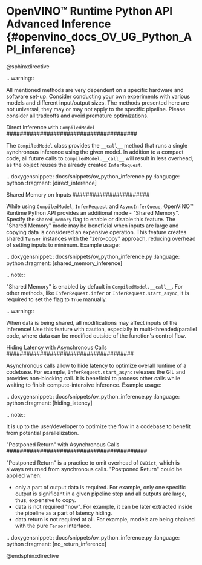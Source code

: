 # OpenVINO™ Runtime Python API Advanced Inference {#openvino_docs_OV_UG_Python_API_inference}

@sphinxdirective

.. warning:: 
   
   All mentioned methods are very dependent on a specific hardware and software set-up. 
   Consider conducting your own experiments with various models and different input/output
   sizes. The methods presented here are not universal, they may or may not apply to the 
   specific pipeline. Please consider all tradeoffs and avoid premature optimizations. 


Direct Inference with ``CompiledModel``
#######################################

The ``CompiledModel`` class provides the ``__call__`` method that runs a single synchronous inference using the given model. In addition to a compact code, all future calls to ``CompiledModel.__call__`` will result in less overhead, as the object reuses the already created ``InferRequest``.


.. doxygensnippet:: docs/snippets/ov_python_inference.py
   :language: python
   :fragment: [direct_inference]


Shared Memory on Inputs
#######################

While using ``CompiledModel``, ``InferRequest`` and ``AsyncInferQueue``, 
OpenVINO™ Runtime Python API provides an additional mode - "Shared Memory". 
Specify the ``shared_memory`` flag to enable or disable this feature. 
The "Shared Memory" mode may be beneficial when inputs are large and copying 
data is considered an expensive operation. This feature creates shared ``Tensor`` 
instances with the "zero-copy" approach, reducing overhead of setting inputs 
to minimum. Example usage:


.. doxygensnippet:: docs/snippets/ov_python_inference.py
   :language: python
   :fragment: [shared_memory_inference]


.. note:: 

   "Shared Memory" is enabled by default in ``CompiledModel.__call__``. 
   For other methods, like ``InferRequest.infer`` or ``InferRequest.start_async``, 
   it is required to set the flag to ``True`` manually.

.. warning:: 

   When data is being shared, all modifications may affect inputs of the inference! 
   Use this feature with caution, especially in multi-threaded/parallel code,
   where data can be modified outside of the function's control flow.


Hiding Latency with Asynchronous Calls
######################################

Asynchronous calls allow to hide latency to optimize overall runtime of a codebase. 
For example, ``InferRequest.start_async`` releases the GIL and provides non-blocking call. 
It is beneficial to process other calls while waiting to finish compute-intensive inference.
Example usage:

.. doxygensnippet:: docs/snippets/ov_python_inference.py
   :language: python
   :fragment: [hiding_latency]


.. note:: 
   
   It is up to the user/developer to optimize the flow in a codebase to benefit from potential parallelization.


"Postponed Return" with Asynchronous Calls
##########################################

"Postponed Return" is a practice to omit overhead of ``OVDict``, which is always returned from
synchronous calls. "Postponed Return" could be applied when:
* only a part of output data is required. For example, only one specific output is significant
  in a given pipeline step and all outputs are large, thus, expensive to copy.
* data is not required "now". For example, it can be later extracted inside the pipeline as
  a part of latency hiding.
* data return is not required at all. For example, models are being chained with the pure ``Tensor`` interface.


.. doxygensnippet:: docs/snippets/ov_python_inference.py
   :language: python
   :fragment: [no_return_inference]
   
@endsphinxdirective

